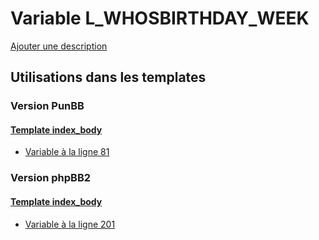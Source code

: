 # Variable L_WHOSBIRTHDAY_WEEK
[Ajouter une description](https://fa-tvars.appspot.com/var/L_WHOSBIRTHDAY_WEEK)

## Utilisations dans les templates

### Version PunBB

#### [Template index_body](punbb/index_body.md)
* [Variable &agrave; la ligne 81](../punbb/index_body.tpl#L81)

### Version phpBB2

#### [Template index_body](subsilver/index_body.md)
* [Variable &agrave; la ligne 201](../subsilver/index_body.tpl#L201)